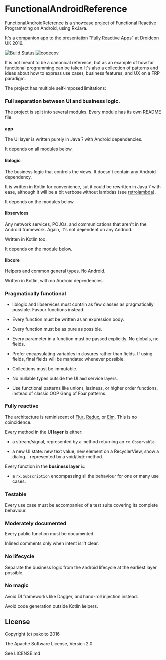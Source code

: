 # FunctionalAndroidReference

FunctionalAndroidReference is a showcase project of Functional Reactive Programming on Android, using RxJava.

It's a companion app to the presentation ["Fully Reactive Apps"](https://speakerdeck.com/pakoito/fully-reactive-apps-extended) at Droidcon UK 2016.

[![Build Status](https://travis-ci.org/pakoito/FunctionalAndroidReference.svg?branch=master)](https://travis-ci.org/pakoito/FunctionalAndroidReference) [![codecov](https://codecov.io/gh/pakoito/FunctionalAndroidReference/branch/master/graph/badge.svg)](https://codecov.io/gh/pakoito/FunctionalAndroidReference)

It is not meant to be a canonical reference, but as an example of how far functional programming can be taken. It's also a collection of patterns and ideas about how to express use cases, business features, and UX on a FRP paradigm.

The project has multiple self-imposed limitations:

### Full separation between UI and business logic.

The project is split into several modules. Every module has its own README file.

#### app

The UI layer is written purely in Java 7 with Android dependencies.

It depends on all modules below.

#### liblogic

The business logic that controls the views. It doesn't contain any Android dependency.

It is written in Kotlin for convenience, but it could be rewritten in Java 7 with ease, although it will be a bit verbose without lambdas (see [retrolambda](https://github.com/orfjackal/retrolambda)).

It depends on the modules below.

#### libservices

Any network services, POJOs, and communications that aren't in the Android framework. Again, it's not dependent on any Android.

Written in Kotlin too.

It depends on the module below.

#### libcore

Helpers and common general types. No Android.

Written in Kotlin, with no Android dependencies.

### Pragmatically functional

* liblogic and libservices must contain as few classes as pragmatically possible. Favour functions instead.

* Every function must be written as an expression body.

* Every function must be as pure as possible.

* Every parameter in a function must be passed explicitly. No globals, no fields.

* Prefer encapsulating variables in closures rather than fields. If using fields, final fields will be mandated whenever possible.

* Collections must be immutable.

* No nullable types outside the UI and service layers.

* Use functional patterns like unions, laziness, or higher order functions, instead of classic OOP Gang of Four patterns.

### Fully reactive

The architecture is reminiscent of [Flux](https://facebook.github.io/flux/docs/overview.html), [Redux](http://redux.js.org/), or [Elm](https://guide.elm-lang.org/architecture/). This is no coincidence.

Every method in the **UI layer** is either:

* a stream/signal, represented by a method returning an `rx.Observable`.

* a new UI state: new text value, new element on a RecyclerView, show a dialog... represented by a void/`Unit` method.

Every function in the **business layer** is:

* a `rx.Subscription` encompassing all the behaviour for one or many use cases.

### Testable

Every use case must be accompanied of a test suite covering its complete behaviour.

### Moderately documented

Every public function must be documented.

Inlined comments only when intent isn't clear.

### No lifecycle

Separate the business logic from the Android lifecycle at the earliest layer possible.

### No magic

Avoid DI frameworks like Dagger, and hand-roll injection instead.

Avoid code generation outside Kotlin helpers.

## License

Copyright (c) pakoito 2016

The Apache Software License, Version 2.0

See LICENSE.md
